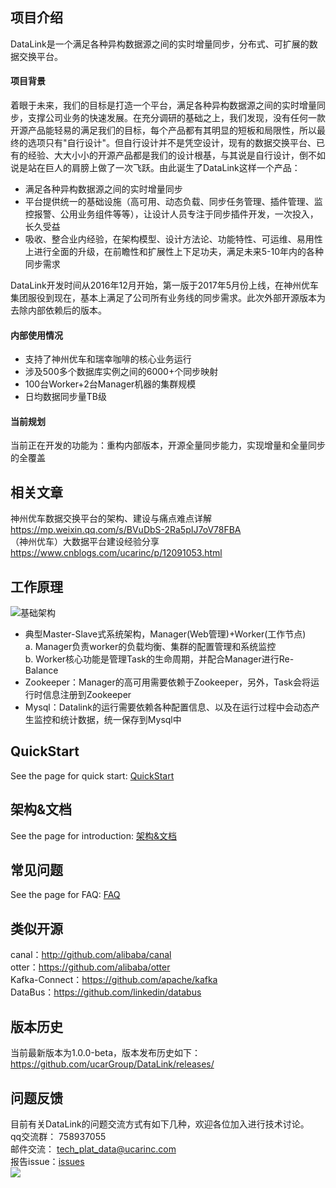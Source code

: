## 项目介绍
DataLink是一个满足各种异构数据源之间的实时增量同步，分布式、可扩展的数据交换平台。
#### 项目背景
着眼于未来，我们的目标是打造一个平台，满足各种异构数据源之间的实时增量同步，支撑公司业务的快速发展。在充分调研的基础之上，我们发现，没有任何一款开源产品能轻易的满足我们的目标，每个产品都有其明显的短板和局限性，所以最终的选项只有"自行设计"。但自行设计并不是凭空设计，现有的数据交换平台、已有的经验、大大小小的开源产品都是我们的设计根基，与其说是自行设计，倒不如说是站在巨人的肩膀上做了一次飞跃。由此诞生了DataLink这样一个产品：
* 满足各种异构数据源之间的实时增量同步
* 平台提供统一的基础设施（高可用、动态负载、同步任务管理、插件管理、监控报警、公用业务组件等等），让设计人员专注于同步插件开发，一次投入，长久受益
* 吸收、整合业内经验，在架构模型、设计方法论、功能特性、可运维、易用性上进行全面的升级，在前瞻性和扩展性上下足功夫，满足未来5-10年内的各种同步需求

DataLink开发时间从2016年12月开始，第一版于2017年5月份上线，在神州优车集团服役到现在，基本上满足了公司所有业务线的同步需求。此次外部开源版本为去除内部依赖后的版本。
#### 内部使用情况
* 支持了神州优车和瑞幸咖啡的核心业务运行
* 涉及500多个数据库实例之间的6000+个同步映射
* 100台Worker+2台Manager机器的集群规模
* 日均数据同步量TB级
#### 当前规划
当前正在开发的功能为：重构内部版本，开源全量同步能力，实现增量和全量同步的全覆盖
## 相关文章
神州优车数据交换平台的架构、建设与痛点难点详解 <br>
https://mp.weixin.qq.com/s/BVuDbS-2Ra5pIJ7oV78FBA <br>
（神州优车）大数据平台建设经验分享 <br>
https://www.cnblogs.com/ucarinc/p/12091053.html
## 工作原理
![基础架构](https://github.com/ucarGroup/DataLink/blob/master/img/0-0.%E6%9E%B6%E6%9E%84%E5%8E%9F%E7%90%86.png)
* 典型Master-Slave式系统架构，Manager(Web管理)+Worker(工作节点)<br>
    a. Manager负责worker的负载均衡、集群的配置管理和系统监控<br>
    b. Worker核心功能是管理Task的生命周期，并配合Manager进行Re-Balance<br>
* Zookeeper：Manager的高可用需要依赖于Zookeeper，另外，Task会将运行时信息注册到Zookeeper
* Mysql：Datalink的运行需要依赖各种配置信息、以及在运行过程中会动态产生监控和统计数据，统一保存到Mysql中
## QuickStart
See the page for quick start: [QuickStart](https://github.com/ucarGroup/DataLink/wiki/0.0_QuickStart)
## 架构&文档
See the page for introduction: [架构&文档](https://github.com/ucarGroup/DataLink/wiki/1.0_DataLink%E6%80%BB%E4%BD%93%E6%9E%B6%E6%9E%84)
## 常见问题
See the page for FAQ: [FAQ](https://github.com/ucarGroup/DataLink/wiki/FAQ)
## 类似开源
canal：http://github.com/alibaba/canal<br>
otter：https://github.com/alibaba/otter<br>
Kafka-Connect：https://github.com/apache/kafka<br>
DataBus：https://github.com/linkedin/databus
## 版本历史
当前最新版本为1.0.0-beta，版本发布历史如下：<br>
https://github.com/ucarGroup/DataLink/releases/
## 问题反馈
目前有关DataLink的问题交流方式有如下几种，欢迎各位加入进行技术讨论。<br>
qq交流群： 758937055<br>
邮件交流： tech_plat_data@ucarinc.com<br>
报告issue：[issues](https://github.com/ucarGroup/DataLink/issues)<br>
![](https://github.com/ucarGroup/DataLink/blob/master/img/DataLink%E4%BA%A4%E6%B5%81%E7%BE%A4%E7%BE%A4%E4%BA%8C%E7%BB%B4%E7%A0%81.png)
<pre name="code" class="java">
</pre>
